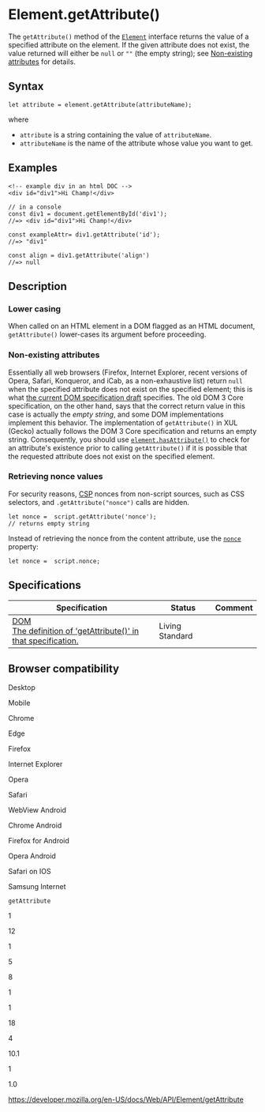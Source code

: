 Element.getAttribute()
======================

The `getAttribute()` method of the [`Element`](../element) interface returns the value of a specified attribute on the element. If the given attribute does not exist, the value returned will either be `null` or `""` (the empty string); see [Non-existing attributes](#non-existing_attributes) for details.

Syntax
------

    let attribute = element.getAttribute(attributeName);

where

-   `attribute` is a string containing the value of `attributeName`.
-   `attributeName` is the name of the attribute whose value you want to get.

Examples
--------

    <!-- example div in an html DOC -->
    <div id="div1">Hi Champ!</div>

    // in a console
    const div1 = document.getElementById('div1');
    //=> <div id="div1">Hi Champ!</div>

    const exampleAttr= div1.getAttribute('id');
    //=> "div1"

    const align = div1.getAttribute('align')
    //=> null

Description
-----------

### Lower casing

When called on an HTML element in a DOM flagged as an HTML document, `getAttribute()` lower-cases its argument before proceeding.

### Non-existing attributes

Essentially all web browsers (Firefox, Internet Explorer, recent versions of Opera, Safari, Konqueror, and iCab, as a non-exhaustive list) return `null` when the specified attribute does not exist on the specified element; this is what [the current DOM specification draft](https://dom.spec.whatwg.org/#dom-element-getattribute) specifies. The old DOM 3 Core specification, on the other hand, says that the correct return value in this case is actually the *empty string*, and some DOM implementations implement this behavior. The implementation of `getAttribute()` in XUL (Gecko) actually follows the DOM 3 Core specification and returns an empty string. Consequently, you should use [`element.hasAttribute()`](hasattribute) to check for an attribute's existence prior to calling `getAttribute()` if it is possible that the requested attribute does not exist on the specified element.

### Retrieving nonce values

For security reasons, [CSP](https://developer.mozilla.org/en-US/docs/Web/HTTP/CSP) nonces from non-script sources, such as CSS selectors, and `.getAttribute("nonce")` calls are hidden.

    let nonce =  script.getAttribute('nonce');
    // returns empty string

Instead of retrieving the nonce from the content attribute, use the [`nonce`](../htmlorforeignelement/nonce) property:

    let nonce =  script.nonce;

Specifications
--------------

<table><thead><tr class="header"><th>Specification</th><th>Status</th><th>Comment</th></tr></thead><tbody><tr class="odd"><td><a href="https://dom.spec.whatwg.org/#dom-element-getattribute">DOM<br />
<span class="small">The definition of 'getAttribute()' in that specification.</span></a></td><td><span class="spec-living">Living Standard</span></td><td></td></tr></tbody></table>

Browser compatibility
---------------------

Desktop

Mobile

Chrome

Edge

Firefox

Internet Explorer

Opera

Safari

WebView Android

Chrome Android

Firefox for Android

Opera Android

Safari on IOS

Samsung Internet

`getAttribute`

1

12

1

5

8

1

1

18

4

10.1

1

1.0

<a href="https://developer.mozilla.org/en-US/docs/Web/API/Element/getAttribute" class="_attribution-link">https://developer.mozilla.org/en-US/docs/Web/API/Element/getAttribute</a>
